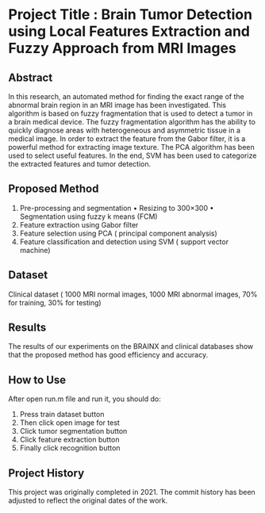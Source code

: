 # Project Title : Brain Tumor Detection using Local Features Extraction and Fuzzy Approach from MRI Images

## Abstract
In this research, an automated method for finding the exact range of the abnormal brain region in an MRI image has been investigated. This algorithm is based on fuzzy fragmentation that is used to detect a tumor in a brain medical device. The fuzzy fragmentation algorithm has the ability to quickly diagnose areas with heterogeneous and asymmetric tissue in a medical image. In order to extract the feature from the Gabor filter, it is a powerful method for extracting image texture. The PCA algorithm has been used to select useful features. In the end, SVM has been used to categorize the extracted features and tumor detection.

## Proposed Method
1. Pre-processing and segmentation
•	Resizing to 300×300
•	Segmentation using fuzzy k means (FCM)
2. Feature extraction using Gabor filter
3. Feature selection using PCA ( principal component analysis)
4. Feature classification and detection using SVM ( support vector machine)

## Dataset
Clinical dataset  ( 1000 MRI normal images, 1000 MRI abnormal images, 70% for training, 30% for testing)


## Results
 The results of our experiments on the BRAINX and clinical databases show that the proposed method has good efficiency and accuracy.

## How to Use
After open run.m file and run it, you should do:
1.	Press train dataset button
2.	Then click open image for test
3.	Click tumor segmentation button
4.	Click feature extraction button
5.	Finally click recognition button

## Project History
This project was originally completed in 2021. The commit history has been adjusted to reflect the original dates of the work.
